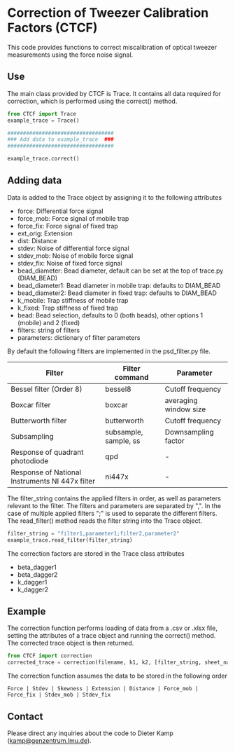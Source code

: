 # Correction of Tweezer Calibration Factors (CTCF)

This code provides functions to correct miscalibration of optical tweezer measurements using the force noise signal.


## Use
The main class provided by CTCF is Trace. It contains all data required for correction, which is performed using the correct() method.
```python
from CTCF import Trace
example_trace = Trace()

##################################
### Add data to example_trace  ###
##################################

example_trace.correct()
```

## Adding data
Data is added to the Trace object by assigning it to the following attributes
+ force: Differential force signal
+ force_mob: Force signal of mobile trap
+ force_fix: Force signal of fixed trap
+ ext_orig: Extension
+ dist: Distance
+ stdev: Noise of differential force signal
+ stdev_mob: Noise of mobile force signal
+ stdev_fix: Noise of fixed force signal
+ bead_diameter: Bead diameter, default can be set at the top of trace.py (DIAM_BEAD)
+ bead_diameter1: Bead diameter in mobile trap: defaults to DIAM_BEAD
+ bead_diameter2: Bead diameter in fixed trap: defaults to DIAM_BEAD
+ k_mobile: Trap stiffness of mobile trap
+ k_fixed: Trap stiffness of fixed trap
+ bead: Bead selection, defaults to 0 (both beads), other options 1 (mobile) and 2 (fixed)
+ filters: string of filters
+ parameters: dictionary of filter parameters


By default the following filters are implemented in the psd_filter.py file.

| Filter | Filter command | Parameter |
| ------ | ------ | ------ |
| Bessel filter (Order 8) | bessel8 | Cutoff frequency|
| Boxcar filter | boxcar | averaging window size|
| Butterworth filter | butterworth | Cutoff frequency|
| Subsampling | subsample, sample, ss | Downsampling factor|
| Response of quadrant photodiode | qpd | - |
| Response of National Instruments NI 447x filter| ni447x | - |

The filter_string contains the applied filters in order, as well as parameters relevant to the filter. The filters and parameters are separated by ",". 
In the case of multiple applied filters ";" is used to separate the different filters. The read_filter() method reads the filter string into the Trace object.
```python
filter_string = "filter1,parameter1;filter2,parameter2"
example_trace.read_filter(filter_string)
```

The correction factors are stored in the Trace class attributes
* beta_dagger1
* beta_dagger2
* k_dagger1
* k_dagger2

## Example
The correction function performs loading of data from a  .csv or .xlsx file, setting the attributes of a trace object and running the correct() method. The corrected trace object is then returned.

```python
from CTCF import correction
corrected_trace = correction(filename, k1, k2, [filter_string, sheet_name])
```
The correction function assumes the data to be stored in the following order
```
Force | Stdev | Skewness | Extension | Distance | Force_mob | Force_fix | Stdev_mob | Stdev_fix
```

## Contact
Please direct any inquiries about the code to Dieter Kamp (kamp@genzentrum.lmu.de).

